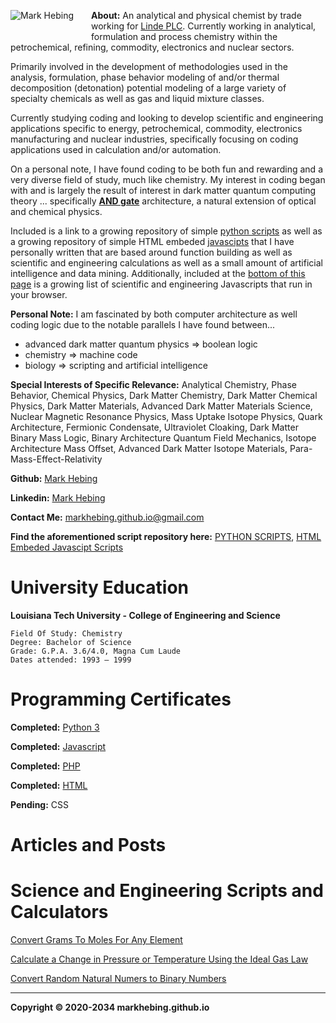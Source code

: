 <img align = "left" style="padding-right: 25px; padding-bottom: 20px;" src = "https://markhebing.github.io/images/MarkHebing33.jpeg" alt="Mark Hebing">**About:**  An analytical and physical chemist by trade working for [Linde PLC](https://en.m.wikipedia.org/wiki/Linde_plc). Currently working in analytical, formulation and process chemistry within the petrochemical, refining, commodity, electronics and nuclear sectors.

Primarily involved in the development of methodologies used in the analysis, formulation, phase behavior modeling of and/or thermal decomposition (detonation) potential modeling of a large variety of specialty chemicals as well as gas and liquid mixture classes.

Currently studying coding and looking to develop scientific and engineering applications specific to energy, petrochemical, commodity, electronics manufacturing and nuclear industries, specifically focusing on coding applications used in calculation and/or automation.

On a personal note, I have found coding to be both fun and rewarding and a very diverse field of study, much like chemistry. My interest in coding began with and is largely the result of interest in dark matter quantum computing theory ... specifically **[AND gate](https://en.wikipedia.org/wiki/AND_gate)** architecture, a natural extension of optical and chemical physics.

Included is a link to a growing repository of simple [python scripts](https://github.com/markhebing/python-scripts) as well as a growing repository of simple HTML embeded [javascipts](https://github.com/markhebing/javascripts) that I have personally written that are based around function building as well as scientific and engineering calculations as well as a small amount of artificial intelligence and data mining. Additionally, included at the [bottom of this page](#science-and-engineering-scripts-and-calculators) is a growing list of scientific and engineering Javascripts that run in your browser.

**Personal Note:** I am fascinated by both computer architecture as well coding logic due to the notable parallels I have found between...

* advanced dark matter quantum physics => boolean logic
* chemistry => machine code
* biology => scripting and artificial intelligence

**Special Interests of Specific Relevance:** Analytical Chemistry, Phase Behavior, Chemical Physics, Dark Matter Chemistry, Dark Matter Chemical Physics, Dark Matter Materials, Advanced Dark Matter Materials Science, Nuclear Magnetic Resonance Physics, Mass Uptake Isotope Physics, Quark Architecture, Fermionic Condensate, Ultraviolet Cloaking, Dark Matter Binary Mass Logic, Binary Architecture Quantum Field Mechanics, Isotope Architecture Mass Offset, Advanced Dark Matter Isotope Materials, Para-Mass-Effect-Relativity

**Github:** [Mark Hebing](https://github.com/markhebing)

**Linkedin:** [Mark Hebing](https://www.linkedin.com/in/markhebing)

**Contact Me:** markhebing.github.io@gmail.com

**Find the aforementioned script repository here:** [PYTHON SCRIPTS](https://github.com/markhebing/python-scripts), [HTML Embeded Javascipt Scripts](https://github.com/markhebing/javascripts)

# University Education

**Louisiana Tech University - College of Engineering and Science**
    
    Field Of Study: Chemistry
    Degree: Bachelor of Science
    Grade: G.P.A. 3.6/4.0, Magna Cum Laude
    Dates attended: 1993 – 1999

# Programming Certificates

**Completed:**   [Python 3](https://markhebing.github.io/certifications/cert-1073-15576057.pdf)

**Completed:**   [Javascript](https://markhebing.github.io/certifications/cert-1024-15576057.pdf)

**Completed:**   [PHP](https://markhebing.github.io/certifications/cert-1059-15576057.pdf)

**Completed:**   [HTML](https://markhebing.github.io/certifications/cert-1014-15576057.pdf)

**Pending:**  CSS

# Articles and Posts



# Science and Engineering Scripts and Calculators

[Convert Grams To Moles For Any Element](https://markhebing.github.io/grams-to-moles/)

[Calculate a Change in Pressure or Temperature Using the Ideal Gas Law](https://markhebing.github.io/ideal-gas-law/)

[Convert Random Natural Numers to Binary Numbers](https://markhebing.github.io/base2/)

---

**Copyright © 2020-2034 markhebing.github.io**

<!-- Global site tag (gtag.js) - Google Analytics -->
<script async src="https://www.googletagmanager.com/gtag/js?id=G-HCZL4J5WDE"></script>
<script>
  window.dataLayer = window.dataLayer || [];
  function gtag(){dataLayer.push(arguments);}
  gtag('js', new Date());

  gtag('config', 'G-HCZL4J5WDE');
</script>
